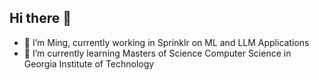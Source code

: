 ## Hi there 👋
- 🔭 I’m Ming, currently working in Sprinklr on ML and LLM Applications
- 🌱 I’m currently learning Masters of Science Computer Science in Georgia Institute of Technology

<!--
**mingboiz/mingboiz** is a ✨ _special_ ✨ repository because its `README.md` (this file) appears on your GitHub profile.

Here are some ideas to get you started:

- 🔭 I’m currently working on ...
- 🌱 I’m currently learning ...
- 👯 I’m looking to collaborate on ...
- 🤔 I’m looking for help with ...
- 💬 Ask me about ...
- 📫 How to reach me: ...
- 😄 Pronouns: ...
- ⚡ Fun fact: ...
-->
